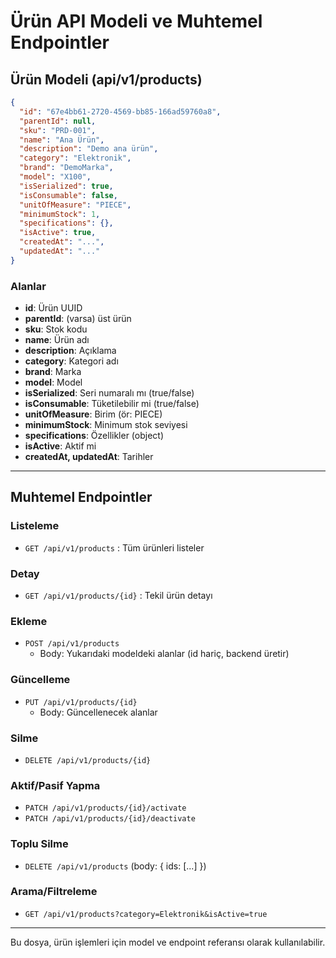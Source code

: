 # Ürün API Modeli ve Muhtemel Endpointler

## Ürün Modeli (api/v1/products)
```json
{
  "id": "67e4bb61-2720-4569-bb85-166ad59760a8",
  "parentId": null,
  "sku": "PRD-001",
  "name": "Ana Ürün",
  "description": "Demo ana ürün",
  "category": "Elektronik",
  "brand": "DemoMarka",
  "model": "X100",
  "isSerialized": true,
  "isConsumable": false,
  "unitOfMeasure": "PIECE",
  "minimumStock": 1,
  "specifications": {},
  "isActive": true,
  "createdAt": "...",
  "updatedAt": "..."
}
```

### Alanlar
- **id**: Ürün UUID
- **parentId**: (varsa) üst ürün
- **sku**: Stok kodu
- **name**: Ürün adı
- **description**: Açıklama
- **category**: Kategori adı
- **brand**: Marka
- **model**: Model
- **isSerialized**: Seri numaralı mı (true/false)
- **isConsumable**: Tüketilebilir mi (true/false)
- **unitOfMeasure**: Birim (ör: PIECE)
- **minimumStock**: Minimum stok seviyesi
- **specifications**: Özellikler (object)
- **isActive**: Aktif mi
- **createdAt, updatedAt**: Tarihler

---

## Muhtemel Endpointler

### Listeleme
- `GET /api/v1/products` : Tüm ürünleri listeler

### Detay
- `GET /api/v1/products/{id}` : Tekil ürün detayı

### Ekleme
- `POST /api/v1/products`
  - Body: Yukarıdaki modeldeki alanlar (id hariç, backend üretir)

### Güncelleme
- `PUT /api/v1/products/{id}`
  - Body: Güncellenecek alanlar

### Silme
- `DELETE /api/v1/products/{id}`

### Aktif/Pasif Yapma
- `PATCH /api/v1/products/{id}/activate`
- `PATCH /api/v1/products/{id}/deactivate`

### Toplu Silme
- `DELETE /api/v1/products` (body: { ids: [...] })

### Arama/Filtreleme
- `GET /api/v1/products?category=Elektronik&isActive=true`

---

Bu dosya, ürün işlemleri için model ve endpoint referansı olarak kullanılabilir.
